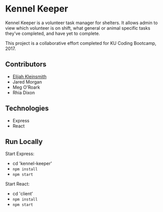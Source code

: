 # Kennel Keeper

Kennel Keeper is a volunteer task manager for shelters. It allows admin to view which volunteer is on shift, what general or animal specific tasks they’ve completed, and have yet to complete.

This project is a collaborative effort completed for KU Coding Bootcamp, 2017.

## Contributors

- [Elijah Kleinsmith](https://elijah.io)
- Jared Morgan
- Meg O'Roark
- Rhia Dixon

## Technologies

- Express
- React

## Run Locally

Start Express:

- cd 'kennel-keeper'
- `npm install`
- `npm start`

Start React:

- cd 'client'
- `npm install`
- `npm start`